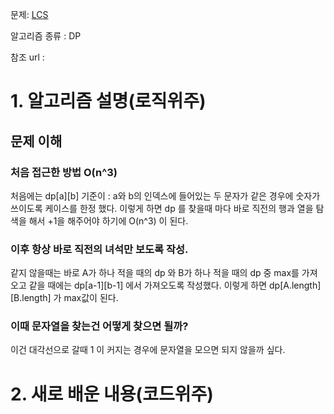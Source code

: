 문제:  [LCS](https://www.acmicpc.net/problem/9251)

알고리즘 종류 : DP

참조 url : 

# 1. 알고리즘 설명(로직위주)

## 문제 이해

### 처음 접근한 방법 O(n^3)

처음에는 dp[a][b] 기준이 : a와 b의 인덱스에 들어있는 두 문자가 같은 경우에 숫자가 쓰이도록 케이스를 한정 했다. 이렇게 하면 dp 를 찾을때 마다 바로 직전의 행과 열을 탐색을 해서 +1을 해주어야 하기에 O(n^3) 이 된다.

### 이후 항상 바로 직전의 녀석만 보도록 작성.

같지 않을때는 바로 A가 하나 적을 때의 dp 와 B가 하나 적을 때의 dp 중 max를 가져오고 같을 때에는 dp[a-1][b-1] 에서 가져오도록 작성했다.  이렇게 하면 dp[A.length][B.length] 가 max값이 된다.

### 이때 문자열을 찾는건 어떻게 찾으면 될까?

이건 대각선으로 갈때 1 이 커지는 경우에 문자열을 모으면 되지 않을까 싶다.

# 2. 새로 배운 내용(코드위주)

###